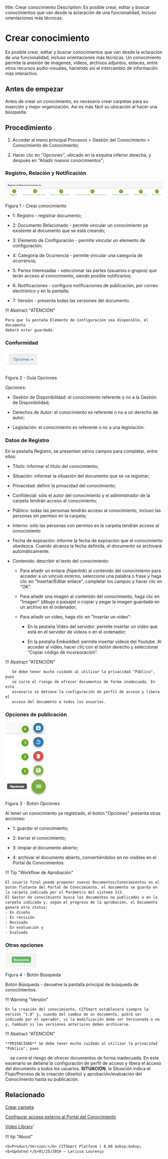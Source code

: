 title: Crear conocimiento
Description: Es posible crear, editar y buscar conocimientos que van desde la aclaración de una funcionalidad, incluso orientaciones más técnicas.
# Crear conocimiento
Es posible crear, editar y buscar conocimientos que van desde la aclaración de una funcionalidad, incluso orientaciones más técnicas.
Un conocimiento permite la anexión de imágenes, vídeos, archivos adjuntos, enlaces, entre otros recursos audio-visuales, haciendo así el intercambio de información más interactivo.

Antes de empezar
----------------

Antes de crear un conocimiento, es necesario crear carpetas para su inserción y
mejor organización. Así es más fácil su ubicación al hacer una búsqueda.

Procedimiento
-------------

1.  Acceder al menú principal Procesos \> Gestión del Conocimiento \>
    Conocimiento de Conocimiento;

2.  Hacer clic en "Opciones", ubicado en la esquina inferior derecha, y después
    en "Añadir nuevos conocimientos";

### Registro, Relación y Notificación

![pestaña](images/create-1.png)

Figura 1 - Crear conocimiento

-   1: Registro - registrar documento;

-   2: Documento Relacionado - permite vincular un conocimiento ya existente al
       documento que se está creando;
       
-   3: Elemento de Configuración - permite vincular un elemento de configuración;

-   4: Categoría de Ocurrencia - permite vincular una categoría de ocurrencia;

-   5: Partes Interesadas - seleccionar las partes (usuarios o grupos) que terán
    acceso al conocimiento, siendo posible notificarlos;
    
-   6: Notificaciones - configura notificaciones de publicación, por correo
    electrónico y en la pantalla;
    
-   7: Versión - presenta todas las versiones del documento.


!!! Abstract "ATENCIÓN"

    Para que la pestaña Elemento de Configuración sea disponible, el documento
    deberá estar guardado.
    
### Conformidad   

![pestaña](images/create-2.png)

Figura 2 - Guía Opciones

*Opciones*:

-   Gestión de Disponibilidad: el conocimiento referente o no a la Gestión de
    Disponibilidad;
    
-   Derechos de Autor: el conocimiento es referente o no a un derecho de autor;

-   Legislación: el conocimiento es referente o no a una legislación.

### Datos de Registro

En la pestaña Registro, se presentan vários campos para completar, entre ellos:

-   Título: informar el título del conocimiento;

-   Situación: informar la situación del documento que se va registrar;

-   Privacidad: definir la privacidad del conocimiento;

-   Confidecial: sólo el autor del conocimiento y el administrador de la carpeta tendrán acceso al conocimiento;
    
-   Público: todas las personas tendrán acceso al conocimiento, incluso las personas
    sin permiso en la carpeta;
    
-   Interno: sólo las personas con permiso en la carpeta tendrán acceso al conocimiento

-   Fecha de expiración: informe la fecha de expiración que el conocimiento obedezca.
    Cuando alcanza la fecha definida, el documento se archivará automáticamente.
    
-   Contenido: describir el texto del conocimiento:

    -   Para añadir un enlace (hiperlink) al contenido del conocimiento para  acceder a 
        un vínculo externo, seleccione una palabra o frase y haga clic en "Insertar/Editar 
        enlace", completar los campos y hacer clic en "OK".
        
    -   Para añadir una imagen al contenido del conocimiento, haga clic en "Imagen" (dibujo 
        e paisaje) o copiar y pegar la imagen guardada en un archivo en el ordenador;    

    -   Para añadir un vídeo, haga clic en "Insertar un vídeo":
    
        -   En la pestaña Vídeo del servidor: permite insertar un vídeo que está en el
            servidor de vídeos o en el ordenador;
            
        -   En la pestaña Embedded: permite insertar vídeos del Youtube. Al acceder al
            vídeo, hacer clic con el botón derecho y seleccionar "Copiar código de 
            incorporación".
            
!!! Abstract "ATENCIÓN"   

       Se debe tener mucho cuidado al utilizar la privacidad "Público", pues
       se corre el riesgo de ofrecer documentos de forma inadecuada. En este 
       escenario se detiene la configuración de perfil de acceso y libera el 
       acceso del documento a todos los usuarios.
       
       
### Opciones de publicación

![pestaña](images/create-3.png)

Figura 3 - Botón Opciones

   Al tener un conocimiento ya registrado, el botón "Opciones" presenta otras
   acciones:
   
-   1: guardar el conocimiento;

-   2: borrar el conocimiento;

-   3: limpiar el documento abierto;

-   4: archivar el documento abierto, convertiéndolos en no visibles en el
    Portal de Conocimientos.
    
    
!!! Tip "Workflow de Aprobación"

    El usuario final puede proponer nuevos Documentos/Conocimientos en el botón flotante del Portal de Conocimiento, el documento se guarda en la carpeta indicada por el Parámetro del sistema 313.
    El Gestor de conocimiento busca los documentos no publicados o en la carpeta indicada y, según el progreso de la aprobación, el Documento ganará otro status:
    - En diseño
    - En revisión
    - Revisado
    - En evaluación y
    - Evaluado
    
    

### Otras opciones
            
![pestaña](images/create-4.png)

Figura 4 - Botón Búsqueda

Botón Búsqueda - devuelve la pantalla principal de búsqueda de conocimientos.

!!! Warning "Versión"

    En la creación del conocimiento, CITSmart establecerá siempre la versión "1.0" y, cuando del cambio de un documento, podrá ser
    indicado por el operador, si la modificación debe ser Versionada o no y, también si las versiones anteriores deben archivarse.

!!! Abstract "ATENCIÓN" 

    **PRIVACIDAD** Se debe tener mucho cuidado al utilizar la privacidad "Público", pues
    se corre el riesgo de ofrecer documentos de forma inadecuada. En este escenario se 
    detiene la configuración de perfil de acceso y libera el acceso del documento a todos 
    los usuarios.
    **SITUACIÓN**, la Situación indica el Flujo/Proceso de la creación (diseño) y 
    aprobación/evaluación del Conocimiento hasta su publicación. 


Relacionado
--------------------

[Crear carpeta](/es-es/citsmart-platform-8/processes/knowledge/configuration/create-folder.html)

[Configurar acceso externo al Portal del Conocimiento](/es-es/citsmart-platform-8/processes/knowledge/configuration/configure-external-access-knowledge-portal.html)

<i class='fa fa-youtube-play  fa-2x' style='color:#97ce17;vertical-align: middle;'> </i> [Video Library](https://www.youtube.com/playlist?list=PLB5qK2uzf2RPgNa5jacymoUrgZpi7MgdD)'

!!! tip "About"

    <b>Product/Version:</b> CITSmart Platform | 8.00 &nbsp;&nbsp;
    <b>Updated:</b>01/25/2019 – Larissa Lourenço
